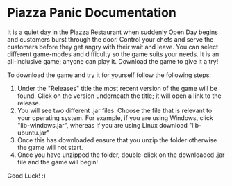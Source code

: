 # Piazza Panic Documentation
It is a quiet day in the Piazza Restaurant when suddenly Open Day begins and customers burst through the door. Control your chefs and serve the customers before they get angry with their wait and leave. You can select different game-modes and difficulty so the game suits your needs. It is an all-inclusive game; anyone can play it.
Download the game to give it a try!

To download the game and try it for yourself follow the following steps:
1) Under the "Releases" title the most recent version of the game will be found. Click on the version underneath the title; it will open a link to the release.
2) You will see two different .jar files. Choose the file that is relevant to your operating system. For example, if you are using Windows, click "lib-windows.jar", whereas if you are using Linux download "lib-ubuntu.jar"
3) Once this has downloaded ensure that you unzip the folder otherwise the game will not start.
4) Once you have unzipped the folder, double-click on the downloaded .jar file and the game will begin!

Good Luck! :)
